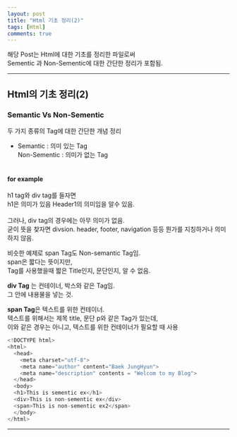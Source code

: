 ```yaml
---
layout: post
title: "Html 기초 정리(2)"
tags: [Html]
comments: true
---
```

 
해당 Post는 Html에 대한 기초를 정리한 파일로써<br>
Sementic 과 Non-Sementic에 대한 간단한 정리가 포함됨.

---

## Html의 기초 정리(2)
### Semantic Vs Non-Sementic
두 가지 종류의 Tag에 대한 간단한 개념 정리<br>
<p>
<ul> 
<li>Semantic     : 의미 있는 Tag<br>
 Non-Sementic : 의미가 없는 Tag</li><br>
</ul>

</p>

#### for example

h1 tag와 div tag를 들자면<br>
h1은 의미가 있음 Header1의 의미임을 알수 있음.<br>
<br>
그러나, div tag의 경우에는 아무 의미가 없음.<br>
굳이 뜻을 찾자면 divsion.
header, footer, navigation 등등 뭔가를 지칭하거나 의미하지 않음.<br>

비슷한 예제로 span Tag도 Non-semantic Tag임.<br>
span은 짧다는 뜻이지만,<br>
Tag를 사용했을때 짧은 Title인지, 문단인지, 알 수 없음.<br>

<strong>div Tag</strong> 는 컨테이너, 박스와 같은 Tag임.<br>
그 안에 내용물을 넣는 것.<br>

<strong>span Tag</strong>은 텍스트를 위한 컨테이너.<br>
텍스트를 위해서는 제목 title, 문단 p와 같은 Tag가 있는데,<br>
이와 같은 경우는 아니고, 텍스트를 위한 컨테이너가 필요할 때 사용<br>


``` java
<!DOCTYPE html>
<html>
  <head>
    <meta charset="utf-8">
    <meta name="author" content="Baek JungHyun">
    <meta name="description" contents = "Welcom to my Blog">
  </head>
  <body>
  <h1>This is sementic ex</h1>
  <div>This is non-sementic ex</div>
  <span>This is non-sementic ex2</span>
  </body>
</html>
```

---
